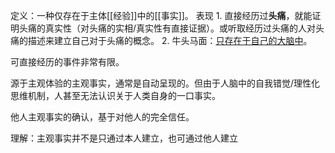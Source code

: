定义：一种仅存在于主体[[经验]]中的[[事实]]。
表现
	1. 直接经历过**头痛**，就能证明头痛的真实性（对头痛的实相/真实性有直接证据）。或听取经历过头痛的人对头痛的描述来建立自己对于头痛的概念。
	2. 牛头马面：<u>只存在于自己的大脑中</u>。

可直接经历的事件非常有限。

源于主观体验的主观事实，通常是自动呈现的。但由于人脑中的自我错觉/理性化思维机制，人甚至无法认识关于人类自身的一口事实。

他人主观事实的确认，基于对他人的完全信任。

理解：主观事实并不是只通过本人建立，也可通过他人建立